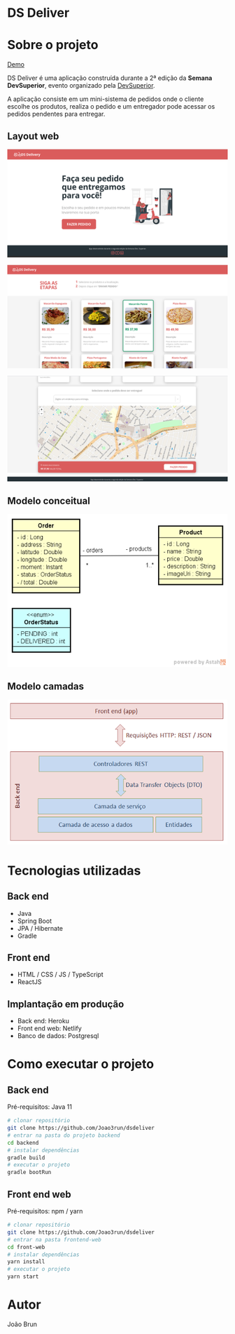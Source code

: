 # DS Deliver

# Sobre o projeto

[Demo](https://brn-sehir.netlify.app/) 

 DS Deliver é uma aplicação construída durante a 2ª edição da **Semana DevSuperior**, evento organizado pela [DevSuperior](https://devsuperior.com "Site da DevSuperior").

A aplicação consiste em um mini-sistema de pedidos onde o cliente escolhe os produtos, realiza o pedido e um entregador pode acessar os pedidos pendentes para entregar.

## Layout web
![Web 1](https://github.com/Joao3run/dsdeliver/blob/master/assets/home.png)

![Web 2](https://github.com/Joao3run/dsdeliver/blob/master/assets/orders.png)

![Web 3](https://github.com/Joao3run/dsdeliver/blob/master/assets/maps.png)

## Modelo conceitual
![Modelo Conceitual](https://github.com/Joao3run/dsdeliver/blob/master/assets/modelo-conceitual.png)

## Modelo camadas
![Modelo Camadas](https://github.com/Joao3run/dsdeliver/blob/master/assets/camadas.png)

# Tecnologias utilizadas

## Back end
- Java
- Spring Boot
- JPA / Hibernate
- Gradle

## Front end
- HTML / CSS / JS / TypeScript
- ReactJS

## Implantação em produção
- Back end: Heroku
- Front end web: Netlify
- Banco de dados: Postgresql

# Como executar o projeto

## Back end
Pré-requisitos: Java 11

```bash
# clonar repositório
git clone https://github.com/Joao3run/dsdeliver
# entrar na pasta do projeto backend
cd backend
# instalar dependências
gradle build
# executar o projeto
gradle bootRun

```

## Front end web
Pré-requisitos: npm / yarn

```bash
# clonar repositório
git clone https://github.com/Joao3run/dsdeliver
# entrar na pasta frontend-web
cd front-web
# instalar dependências
yarn install
# executar o projeto
yarn start
```

# Autor

João Brun
